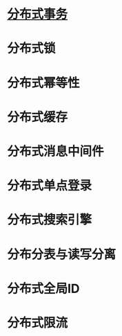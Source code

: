 # [分布式事务](./分布式/分布式事务.md)

# 分布式锁

# 分布式幂等性

# 分布式缓存

# 分布式消息中间件

# 分布式单点登录

# 分布式搜索引擎

# 分布分表与读写分离

# 分布式全局ID

# 分布式限流
